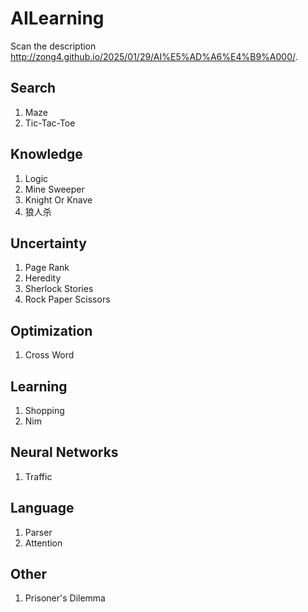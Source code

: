 # AILearning

Scan the description http://zong4.github.io/2025/01/29/AI%E5%AD%A6%E4%B9%A000/.

## Search

1. Maze
2. Tic-Tac-Toe

## Knowledge

1. Logic
2. Mine Sweeper
3. Knight Or Knave
4. 狼人杀

## Uncertainty

1. Page Rank
2. Heredity
3. Sherlock Stories
4. Rock Paper Scissors

## Optimization

1. Cross Word

## Learning

1. Shopping
2. Nim

## Neural Networks

1. Traffic

## Language

1. Parser
2. Attention

## Other

1. Prisoner's Dilemma